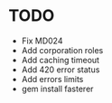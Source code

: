 # TODO

* Fix MD024
* Add corporation roles
* Add caching timeout
* Add 420 error status
* Add errors limits
* gem install fasterer
